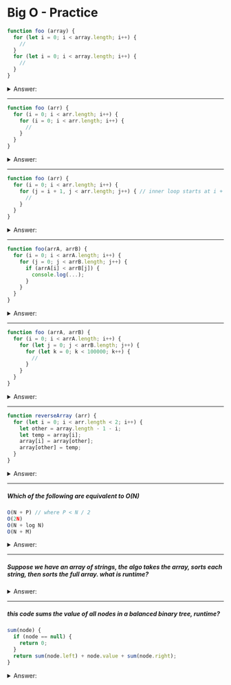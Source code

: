 # Big O - Practice

```js
function foo (array) {
  for (let i = 0; i < array.length; i++) {
    //
  }
  for (let i = 0; i < array.length; i++) {
    //
  }
}
```
<details><summary>Answer:</summary>
O(n) -  two or more serial for loops always result in O(n)
</details>

---
```js
function foo (arr) {
  for (i = 0; i < arr.length; i++) {
    for (i = 0; i < arr.length; i++) {
      //
    }
  }
}
```
<details><summary>Answer:</summary>
O(n<sup>2</sup>)
</details>

---
```js
function foo (arr) {
  for (i = 0; i < arr.length; i++) {
    for (j = i + 1, j < arr.length; j++) { // inner loop starts at i + 1
      //
    }
  }
}
```
<details><summary>Answer:</summary>
O(n^2) <br>
Reasons: <br>
1. first time, inner loop runs (n-1) times, second time (n - 2) times, and so on... <br>
    so total number of steps (n - 1) + (n - 2) + (n - 3) + ... + 2 + 1<br>
    = 1 + 2 + 3 ... + (n - 1)<br>
    = n ( n - 1) / 2<br>
    = n<sup>2</sup> <br>
2. there are total (i, j) pairs, for half of these i is less than j, hence code goes thru the other half, which is N<sup>2</sup>/2.<br>
3. Average Work <br>
    - the outer loop runs N times, the inner one runs (n - 1) + (n - 2) + ... 2 + 1 times, the avg of that is N / 2.<br>
    - since inner loop runs N times, hence total work done is N(N/2) = N<sup>2</sup>/2. 
</details>

---
```js
function foo(arrA, arrB) {
  for (i = 0; i < arrA.length; i++) {
    for (j = 0; j < arrB.length; j++) {
      if (arrA[i] < arrB[j]) {
        console.log(...);
      }
    }
  }
}
```
<details><summary>Answer:</summary>
O(ab) where a = arrA.length and b = arrB.length  <br>
the if statement is O(1) work. <br>
</details>

---
```js
function foo (arrA, arrB) {
  for (i = 0; i < arrA.length; i++) {
    for (let j = 0; j < arrB.length; j++) {
      for (let k = 0; k < 100000; k++) {
        //
      }
    }
  }
}
```
<details><summary>Answer:</summary>
O(ab) - same as previous one <br>
because 100,000 units of work is constant work, it remains the same for all arrays hence it does not matter.
</details>

---
```js
function reverseArray (arr) {
  for (let i = 0; i < arr.length < 2; i++) {
    let other = array.length - 1 - i;
    let temp = array[i];
    array[i] = array[other];
    array[other] = temp;
  }
}
```
<details><summary>Answer:</summary>
O(N) - even though it goes thru only half of the list, we ignore the constants (N/ 2) = N;
</details>

---

##### Which of the following are equivalent to O(N)

```js
O(N + P) // where P < N / 2
O(2N)
O(N + log N)
O(N + M)
```
<details><summary>Answer:</summary>
1. N is dominant, hence equivalent. <br>
2. ignore constants. <br>
3. N >>> log N, hence equivalent <br>
4. we cant say anything about N and M, hence we need to keep both variables.
</details>

---

##### Suppose we have an array of strings, the algo takes the array, sorts each string, then sorts the full array. what is runtime?
<details><summary>Answer:</summary>
let S = length of longest string <br>
let A = length of array <br>
sorting each string is O(S log S) <br>
we have to do above for every string (which are A), hence O(A x S log S) <br>
we need to sort A string, which would take O(A log A) time, however, we must also take into account that we must compare the strings, which would take O(S) time, hence, the total time to sort the array would be O(S x A log A)<br>
Total time will be sum of the two terms = O(A x S(log A + log S))
</details>

---

##### this code sums the value of all nodes in a balanced binary tree, runtime?
```js
sum(node) {
  if (node == null) {
    return 0;
  }
  return sum(node.left) + node.value + sum(node.right);
}
```
<details><summary>Answer:</summary>
O(N) - two approaches to think about that <br>
- What the code means -> the code touches each node once, doing constant work, adding, (not counting the recursive calls), therefore, runtime will be linear in terms of number of nodes. hence O(N). <br>
- for recursive functions, runtime is O(branches^depth), here we have O(2^depth). <br>
  however, for n nodes, the depth is log n <br>
  hence, we are looking at O(2^logN) <br>
  if we take log as log base 2, we can reduce 2^logN <br>
  let P = 2^logN <br>
  take log on both sides -> log P = log 2^logN -> log P = logN log2 <br>
  -> P = N, hence 2^logN = N) <br>
  therefore, O(N) is the runtime.

---

##### The following method checks if a number is prime by checking for divisibility on numbers less than it. It only needs to go up to the square root of n because if n is divisible by a number greater than its square root then it's divisible by something smaller than it.
  
find time complexity

```js
isPrime(n) {
  for (let x = 2; x * x <= n; x++) {
    if (n % x === 0) {
      return false;
    }
  }
  return true
}
```
<details><summary>Answer:</summary>
O(sqrt of n) <br>
work inside the for loop is constant, In the worst case, the for loop runs for sqrt of n times, hence O(sqrt N).
</details>

---

```js
factorial (n) {
  if (n <= 1) {
    return 1
  } else {
    return n * factorial(n - 1);
  }
}
```

<details><summary>Answer:</summary>
O(n) - this is just simple recursion from n to 1.
</details>

---

##### The code below counts all permutations of a string.

```js
function permutations (string) {
  return permutation(string, "");
}

function permutation(str, prefix) {
  if (str.length === 0) {
    return prefix;
  } else {
    for (let i = 0; i < str.length; i++) {
      let rem = str.substring(0, i) + str.substring(i + 1);
      return permutation(rem, prefix + str[i]);
    }
  }
}
```
<details><summary>Answer:</summary>
O(n^2 x n!)
If we were to generate a permutation, then we would need to pick characters for each "slot:' Suppose we had 7 characters in the string. In the first slot, we have 7 choices. Once we pick the letter there, we have 6
choices for the next slot. (Note that this is 6 choices for each of the 7 choices earlier.) Then 5 choices for the
next slot, and so on.<br>
Therefore, the total number of options is 7 * 6 * 5 * 4 * 3 * 2 * 1, which is also expressed as 7! (7 factorial).
This tells us that there are n! permutations. Therefore, permutation is called n ! times in its base case (when prefix is the full permutation).<br>
_How many times does permutation get called before its base case?_<br>
But, of course, we also need to consider how many times lines 206 through 208 are hit. Picture a large call tree representing all the calls. There are n! leaves, as shown above. Each leaf is attached to a path of length n.
Therefore, we know there will be no more than n * n ! nodes (function calls) in this tree.<br>
_How long does each function call take?_
Executing line 204 takes O(n) time since each character needs to be printed.
Line 207 and line 208 will also take O (n) time combined, due to the string concatenation. Observe that the sum of the lengths of rem, prefix,and str[i] will always be n.
Each node in our call tree therefore corresponds to 0( n) work.<br>
What is the total runtime?<br>
Since we are calling permutation 0( n * n ! ) times (as an upper bound), and each one takes 0( n) time,
the total runtime will not exceed O ( n<sup>2</sup> x n ! ) .
</details>

---
##### The code below finds the nth fibonacci number

```js
function fib (n) {
  if (n <= 0) return 0;
  if (n === 1) return 1;
  return fib(n - 1) + fib(n - 2);
}
```

<details><summary>Answer:</summary>
O(2<sup>n</sup>) -> following the O(branches ^ depth) rule for recursive functions.<br>
However, the actual runtime will be more like O(1.6^n), since sometimes there are only 1 recursive call instead of two, and this happens more as we reach the depth where there are more calls than the top, hence recursive calls start a decreasing trend as we get into more depth. 
</details>

---

##### Prints all Fibonacci numbers from 0 to n

```js
function allFib(n) {
  for (let i = 0; i < n; i++) {
    console.log(i + ": " + fib(i))
  }
}

function fib(n) {
  if (n <= 0) return 0;
  if (n === 1) return 1;
  return fib(n - 1) + fib(n - 2);
}
```
<details><summary>Answer:</summary>
O(2<sup>n</sup>) <br>
The wrong answer would be O(n x 2^n), even though the loop runs n times and each iteration of loop will take 2^n, however, n is changing inside the loop. it starts at 0, then goes to 1, 2, 3... so on. os total run times are 2^1 + 2^2 + 2^3 ... 2^n = 2^(n + 1), which is equivalent to O(2^n).
<br>
With memoization, the above function's runtime will be reduced to O(n).
</details>

example 16
